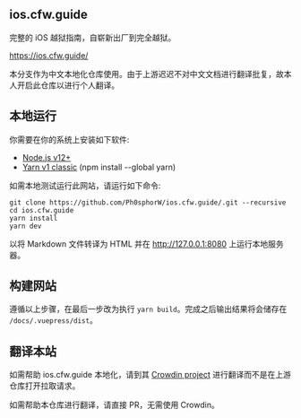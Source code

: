 ## ios.cfw.guide
完整的 iOS 越狱指南，自崭新出厂到完全越狱。

https://ios.cfw.guide/

本分支作为中文本地化仓库使用。由于上游迟迟不对中文文档进行翻译批复，故本人开启此仓库以进行个人翻译。

## 本地运行

你需要在你的系统上安装如下软件:
- [Node.js v12+](https://nodejs.org/)
- [Yarn v1 classic](https://classic.yarnpkg.com/en/) (npm install --global yarn)

如需本地测试运行此网站，请运行如下命令:
```
git clone https://github.com/Ph0sphorW/ios.cfw.guide/.git --recursive
cd ios.cfw.guide
yarn install
yarn dev
```
以将 Markdown 文件转译为 HTML 并在 http://127.0.0.1:8080 上运行本地服务器。

## 构建网站

遵循以上步骤，在最后一步改为执行 `yarn build`。完成之后输出结果将会储存在 `/docs/.vuepress/dist`。

## 翻译本站

如需帮助 ios.cfw.guide 本地化，请到其 [Crowdin project](https://crowdin.com/project/ioscfwguide) 进行翻译而不是在上游仓库打开拉取请求。

如需帮助本仓库进行翻译，请直接 PR，无需使用 Crowdin。
